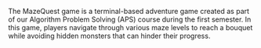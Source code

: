 The MazeQuest game is a terminal-based adventure game created as part of our Algorithm Problem Solving (APS) course during the first semester. In this game, players navigate through various maze levels to reach a bouquet while avoiding hidden monsters that can hinder their progress.

